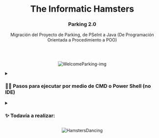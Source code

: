 <h1 align="center"> The Informatic Hamsters </h1>
<h3 align="center"> Parking 2.0 </h3>

<p align="center">Migración del Proyecto de Parking, de PSeInt a Java (De Programación Orientada a Procedimiento a POO)</p>
  
<br>
<br>
  
<p align="center">
  <img src="https://media1.giphy.com/media/4PLVKYah7HvOoLNBQW/giphy.gif?cid=ecf05e47hgpnwfh4uciy3w4vxjatd2pbrtafy7lxwridw5xb&rid=giphy.gif&ct=g" alt="WelcomeParking-img" />
</p>
  
<details> 
  <summary><H3>👨‍💻 Pasos para ejecutar por medio de CMD o Power Shell (no IDE)</summary></H3>
  
  #### 1- Dentro del IDE NetBeans, presionar "Clean and Buld Project" (Shift+F11)
  ![image](https://user-images.githubusercontent.com/86338019/203802092-8e9f5cc2-faaa-41c0-9474-e208a0147a87.png)

  #### 2- En la ventana de Output, seleccionar la línea de comando como la que se ve en la imagen.
  (Es la continua a "To run this application from the command line without Ant, try:")
  ![image](https://user-images.githubusercontent.com/86338019/203802834-1194a204-abe7-47fe-9f6d-86cb7f534461.png)

  #### 3- Abrir un CMD o Power Shell, y pegar la línea copiada en el paso 2. 
  ![image](https://user-images.githubusercontent.com/86338019/203803815-817a6354-a899-4906-9c11-5ce086155b26.png)

  #### 3.1- Presionar ENTER.
  ![image](https://user-images.githubusercontent.com/86338019/203803943-f7144beb-fbee-44c6-b5dd-f081bd0c034b.png)
</details> 


<details> 
  <summary><H3>✨ Todavía a realizar:</H3></summary>
  <H4>Primera etapa "Migración de Tecnología". ✓</H4>
  <ul>
  <li>Refactorización y Corrección de errores. ✓</li>
  </ul>

  <H4>Segunda etapa "Migración de paradigma (a POO)".</H4>
  <ul>
  <li>Aplicar mejoras.</li>
  <li>Agregar Log.</li>
  </ul>
  
  <p align="center">
  <img src="https://media3.giphy.com/media/26wkt1Bw1lKWNxZOE/giphy.gif?cid=790b761194b1ac0d87be24034b03b9b6af0242dd4a0ccfea&rid=giphy.gif&ct=g" alt="End-img" />
</p>
</details> 


<p align="center">
  <img src="https://media3.giphy.com/media/PlswMewFkdPpqGdQ1i/giphy.gif?cid=790b7611efe2f6e179214c367a16abf6d7cd1e25c325e785&rid=giphy.gif&ct=g" alt="HamstersDancing"/>
</p>

